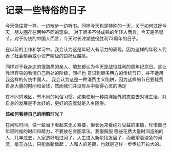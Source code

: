 # 记录一些特俗的日子


今天像往常一样，一边散步一边听书。同样今天也是特殊的一天，关于如何过好今天，朋友圈存在两种不同的现象。
对于很多不够成熟的年轻人而言，今天是圣诞节。对于传统的中国人而言，今天时长津湖战役胜利73周年的日子。

在以前的工作和学习中。我会认为这是年轻人有活力的表现。因为这样的年轻人代表了社会精英或小资产阶级的良好优越感。

同样对于我身边的很熟悉的亲人、朋友都认为今天是战役胜利的周年纪念日。这让我很容易的看清自己所处的阶级，同样也
意识到很多西方的传统节日，并不适用我这样的传统中国人。 我会认为这是一种消费主义陷阱，因为这样的节日要耗费
自身大量的时间和金钱，然而我们并没有从中获得心灵的满足

在不同的地区，有不同的风俗习惯。如果使用一种崇洋媚外的态度去对待生活，对自身的发展是不太好的，更好的态度就是入乡随俗。


**该如何看待自己的闲暇时光？**    

在闲暇时间，做一些当下看起来无关紧要，但长远来看绝对受益的事情，珍惜自己年轻时候的时间和精力，不要放在贪图享乐。我很佩服
哪些花费大量时间造船的人，几年过去，人家造好船过河了，人生进入新阶段发展了，而我望着湍急的河流，毫无办法，只能重新做起
。人和人的差距，也就是这样一步步拉开拉大的。



